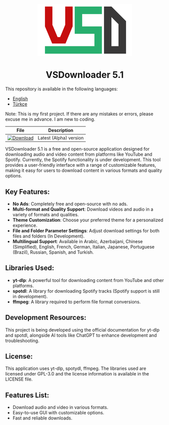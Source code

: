 <p align="center">
  <img src="vsd.png" width="300">
</p>

<h1 align="center">VSDownloader 5.1</h1>

This repository is available in the following languages:
- [English](README.md)
- [Türkçe](README.tr.md)

Note: This is my first project. If there are any mistakes or errors, please excuse me in advance. I am new to coding.

| File        | Description                      |
|-------------|-----------------------------------------|
| [![Download](https://img.shields.io/badge/İndir-v0.2.7--alpha-blue)](https://github.com/Ahrezan/vsdownloader/releases/download/v0.2.7-alpha/VSDSetup-0_2_7-alpha.exe) | Latest (Alpha) version |

VSDownloader 5.1 is a free and open-source application designed for downloading audio and video content from platforms like YouTube and Spotify. Currently, the Spotify functionality is under development. This tool provides a user-friendly interface with a range of customizable features, making it easy for users to download content in various formats and quality options.

## Key Features:
- **No Ads**: Completely free and open-source with no ads.
- **Multi-format and Quality Support**: Download videos and audio in a variety of formats and qualities.
- **Theme Customization**: Choose your preferred theme for a personalized experience.
- **File and Folder Parameter Settings**: Adjust download settings for both files and folders (In Development).
- **Multilingual Support**: Available in Arabic, Azerbaijani, Chinese (Simplified), English, French, German, Italian, Japanese, Portuguese (Brazil), Russian, Spanish, and Turkish.

## Libraries Used:
- **yt-dlp**: A powerful tool for downloading content from YouTube and other platforms.
- **spotdl**: A library for downloading Spotify tracks (Spotify support is still in development).
- **ffmpeg**: A library required to perform file format conversions.

## Development Resources:
This project is being developed using the official documentation for yt-dlp and spotdl, alongside AI tools like ChatGPT to enhance development and troubleshooting.

## License:
This application uses yt-dlp, spotydl, ffmpeg. The libraries used are licensed under GPL-3.0 and the license information is available in the LICENSE file.

## Features List:
- Download audio and video in various formats.
- Easy-to-use GUI with customizable options.
- Fast and reliable downloads.
